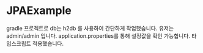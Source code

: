 # JPAExample
gradle 프로젝트로 db는 h2db 를 사용하여 간단하게 작업했습니다.
유저는 admin/admin 입니다.
application.properties를 통해 설정값을 확인 가능합니다.
타입스크립트 적용했습니다.

